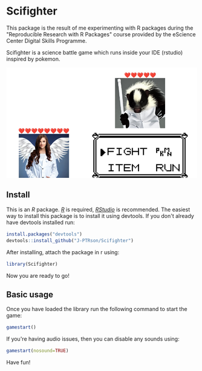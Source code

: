 # Scifighter

This package is the result of me experimenting with R packages during the "Reproducible Research with R Packages" course provided by the eScience Center Digital Skills Programme.

Scifighter is a science battle game which runs inside your IDE (rstudio) inspired by pokemon. 

![](inst/extdata/img/example/example_img.png)

## Install

This is an *R* package. [*R*](https://www.r-project.org/) is required, [*RStudio*](https://www.rstudio.com/) is recommended. The easiest way to install this package is to install it using devtools. If you don't already have devtools installed run:

``` r
install.packages("devtools")  
devtools::install_github("J-PTRson/Scifighter")
```

After installing, attach the package in r using:

``` r
library(Scifighter)
```

Now you are ready to go!

## Basic usage

Once you have loaded the library run the following command to start the game:

``` r
gamestart()
```

If you're having audio issues, then you can disable any sounds using:

```r
gamestart(nosound=TRUE)
```


Have fun!
